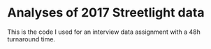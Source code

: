 # Analyses of 2017 Streetlight data 

This is the code I used for an interview data assignment with a 48h turnaround time.
